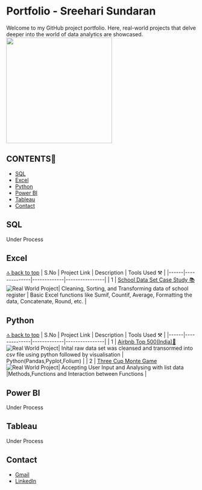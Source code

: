 # Portfolio - Sreehari Sundaran

Welcome to my GitHub project portfolio. Here, real-world projects that delve deeper into the world of data analytics are showcased.<br>
<img src="https://user-images.githubusercontent.com/74038190/212749447-bfb7e725-6987-49d9-ae85-2015e3e7cc41.gif" width="280"><br>
<a name="top"></a>
## CONTENTS📝

- [SQL](#sql)
- [Excel](#excel)
- [Python](#python)
- [Power BI](#power-bi)
- [Tableau](#tableau)
- [Contact](#contact)
## SQL 

Under Process

## Excel
[🔝 back to top](#top)
| S.No | Project Link | Description | Tools Used ⚒️ |
|------|--------------|-------------|----------------|
| 1 | [School Data Set Case Study 📚](https://github.com/lionheartsss1997/School-Data-Set-Excel-)![Real World Project](https://img.shields.io/badge/guided%20project-8A2BE2)| Cleaning, Sorting, and Transforming data of school register | Basic Excel functions like Sumif, Countif, Average, Formatting the data, Concatenate, Round, etc. |

## Python

[🔝 back to top](#top)
| S.No | Project Link | Description | Tools Used ⚒️ |
|------|--------------|-------------|----------------|
| 1 | [Airbnb Top 500(India)🏨](https://github.com/lionheartsss1997/AirBnB_Top500_analysis) ![Real World Project](https://img.shields.io/badge/real%20world%20project-8A2BE2)| Inital raw data set was cleansed and transormed into csv file using python followed by visualisation | Python(Pandas,Pyplot,Folium) |
| 2 | [Three Cup Monte Game](https://github.com/lionheartsss1997/three_cup_monte) ![Real World Project](https://img.shields.io/badge/guided%20project-8A2BE2)| Accepting User Input and Analysing with list data |Methods,Functions and Interaction between Functions |



## Power BI

Under Process

## Tableau

Under Process

## Contact

*  [Gmail](mailto:sreeharisundaran@gmail.com?)
* <a href="https://www.linkedin.com/in/sreeharisundaran97/">Linkedln</a><br>


